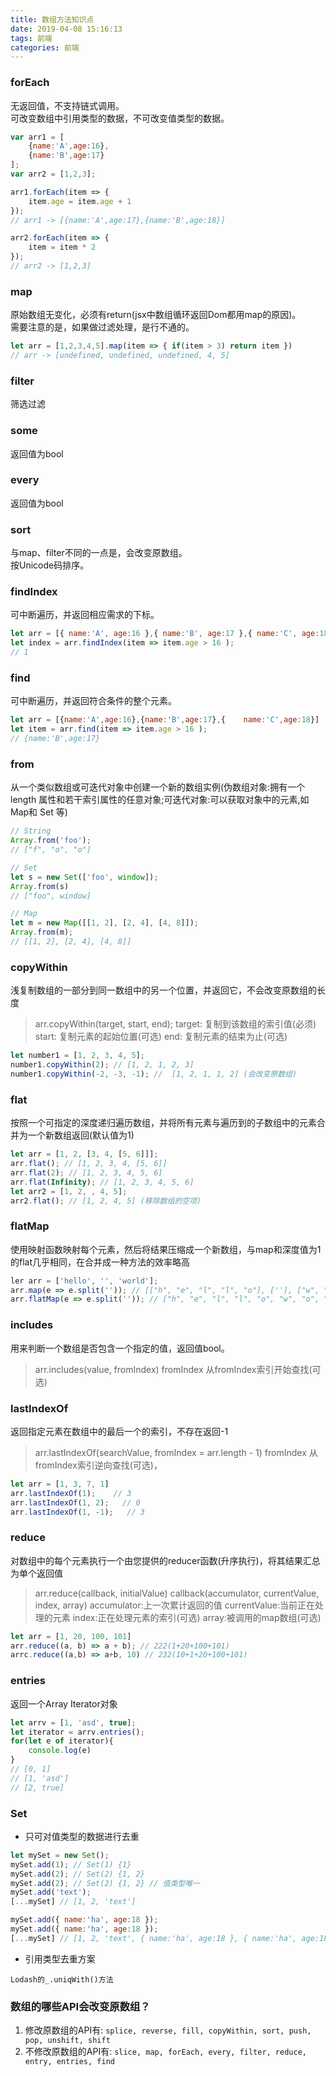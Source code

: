 ```yaml
---
title: 数组方法知识点
date: 2019-04-08 15:16:13
tags: 前端
categories: 前端
---
```


### forEach  
无返回值，不支持链式调用。  
可改变数组中引用类型的数据，不可改变值类型的数据。
```js
var arr1 = [
    {name:'A',age:16},
    {name:'B',age:17}
];
var arr2 = [1,2,3];

arr1.forEach(item => { 
    item.age = item.age + 1
}); 
// arr1 -> [{name:'A',age:17},{name:'B',age:18}]

arr2.forEach(item => {
    item = item * 2
});
// arr2 -> [1,2,3]
```

### map      
原始数组无变化，必须有return(jsx中数组循环返回Dom都用map的原因)。     
需要注意的是，如果做过滤处理，是行不通的。
```js
let arr = [1,2,3,4,5].map(item => { if(item > 3) return item })
// arr -> [undefined, undefined, undefined, 4, 5]
```

### filter   
筛选过滤

### some  
返回值为bool

### every    
返回值为bool

### sort     
与map、filter不同的一点是，会改变原数组。   
按Unicode码排序。

### findIndex    
可中断遍历，并返回相应需求的下标。
```js
let arr = [{ name:'A', age:16 },{ name:'B', age:17 },{ name:'C', age:18 }]
let index = arr.findIndex(item => item.age > 16 );
// 1
```

### find     
可中断遍历，并返回符合条件的整个元素。
```js
let arr = [{name:'A',age:16},{name:'B',age:17},{    name:'C',age:18}]
let item = arr.find(item => item.age > 16 );
// {name:'B',age:17}
```

### from
从一个类似数组或可迭代对象中创建一个新的数组实例(伪数组对象:拥有一个 length 属性和若干索引属性的任意对象;可迭代对象:可以获取对象中的元素,如 Map和 Set 等)
```js
// String
Array.from('foo'); 
// ["f", "o", "o"]

// Set
let s = new Set(['foo', window]); 
Array.from(s)
// ["foo", window]

// Map
let m = new Map([[1, 2], [2, 4], [4, 8]]);
Array.from(m); 
// [[1, 2], [2, 4], [4, 8]]
```

### copyWithin
浅复制数组的一部分到同一数组中的另一个位置，并返回它，不会改变原数组的长度
> arr.copyWithin(target, start, end);
> target: 复制到该数组的索引值(必须)
> start: 复制元素的起始位置(可选)
> end: 复制元素的结束为止(可选)

```js
let number1 = [1, 2, 3, 4, 5];
number1.copyWithin(2); // [1, 2, 1, 2, 3]
number1.copyWithin(-2, -3, -1); //  [1, 2, 1, 1, 2] (会改变原数组)
```

### flat
按照一个可指定的深度递归遍历数组，并将所有元素与遍历到的子数组中的元素合并为一个新数组返回(默认值为1)
```js
let arr = [1, 2, [3, 4, [5, 6]]];
arr.flat(); // [1, 2, 3, 4, [5, 6]]
arr.flat(2); // [1, 2, 3, 4, 5, 6]
arr.flat(Infinity); // [1, 2, 3, 4, 5, 6]
let arr2 = [1, 2, , 4, 5];
arr2.flat(); // [1, 2, 4, 5] (移除数组的空项)
```

### flatMap
使用映射函数映射每个元素，然后将结果压缩成一个新数组，与map和深度值为1的flat几乎相同，在合并成一种方法的效率略高
```js
ler arr = ['hello', '', 'world'];
arr.map(e => e.split('')); // [["h", "e", "l", "l", "o"], [''], ["w", "o", "r", "l", "d"]]
arr.flatMap(e => e.split('')); // ["h", "e", "l", "l", "o", "w", "o", "r", "l", "d"]
```

### includes
用来判断一个数组是否包含一个指定的值，返回值bool。
> arr.includes(value, fromIndex)
> fromIndex 从fromIndex索引开始查找(可选)

### lastIndexOf
返回指定元素在数组中的最后一个的索引，不存在返回-1
> arr.lastIndexOf(searchValue, fromIndex = arr.length - 1)
> fromIndex 从fromIndex索引逆向查找(可选)，

```js
let arr = [1, 3, 7, 1]
arr.lastIndexOf(1);    // 3
arr.lastIndexOf(1, 2);   // 0
arr.lastIndexOf(1, -1);   // 3
```

### reduce
对数组中的每个元素执行一个由您提供的reducer函数(升序执行)，将其结果汇总为单个返回值
> arr.reduce(callback, initialValue)
> callback(accumulator, currentValue, index, array)
> accumulator:上一次累计返回的值
> currentValue:当前正在处理的元素
> index:正在处理元素的索引(可选)
> array:被调用的map数组(可选)

```js
let arr = [1, 20, 100, 101]
arr.reduce((a, b) => a + b); // 222(1+20+100+101)
arrc.reduce((a,b) => a+b, 10) // 232(10+1+20+100+101)
```

### entries
返回一个Array Iterator对象
```js
let arrv = [1, 'asd', true];
let iterator = arrv.entries();
for(let e of iterator){
    console.log(e)
}
// [0, 1]
// [1, 'asd']
// [2, true]
```

### Set  
+ 只可对值类型的数据进行去重
```js
let mySet = new Set();
mySet.add(1); // Set(1) {1}
mySet.add(2); // Set(2) {1, 2}
mySet.add(2); // Set(2) {1, 2} // 值类型唯一
mySet.add('text'); 
[...mySet] // [1, 2, 'text']

mySet.add({ name:'ha', age:18 });
mySet.add({ name:'ha', age:18 });
[...mySet] // [1, 2, 'text', { name:'ha', age:18 }, { name:'ha', age:18 }]
```
+ 引用类型去重方案
```
Lodash的_.uniqWith()方法
```

###  数组的哪些API会改变原数组？
1. 修改原数组的API有: ``splice, reverse, fill, copyWithin, sort, push, pop, unshift, shift``
2. 不修改原数组的API有: ``slice, map, forEach, every, filter, reduce, entry, entries, find``
